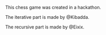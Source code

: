 This chess game was created in a hackathon.

The iterative part is made by @Kibadda.

The recursive part is made by @Eixix.
